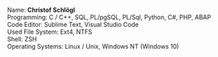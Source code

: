 Name: **Christof Schlögl**  
Programming: C / C++, SQL,  PL/pgSQL, PL/Sql, Python, C#, PHP, ABAP  
Code Editor: Sublime Text, Visual Studio Code  
Used File System: Ext4, NTFS  
Shell: ZSH  
Operating Systems: Linux / Unix, Windows NT (Windows 10)  
